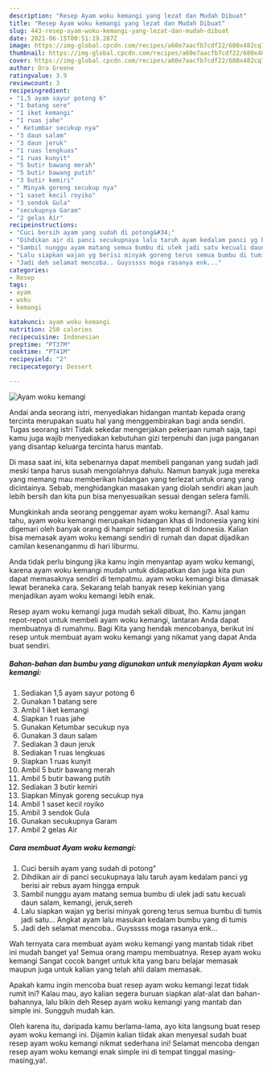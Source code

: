 ```yaml
---
description: "Resep Ayam woku kemangi yang lezat dan Mudah Dibuat"
title: "Resep Ayam woku kemangi yang lezat dan Mudah Dibuat"
slug: 443-resep-ayam-woku-kemangi-yang-lezat-dan-mudah-dibuat
date: 2021-06-15T00:51:19.287Z
image: https://img-global.cpcdn.com/recipes/a60e7aacfb7cdf22/680x482cq70/ayam-woku-kemangi-foto-resep-utama.jpg
thumbnail: https://img-global.cpcdn.com/recipes/a60e7aacfb7cdf22/680x482cq70/ayam-woku-kemangi-foto-resep-utama.jpg
cover: https://img-global.cpcdn.com/recipes/a60e7aacfb7cdf22/680x482cq70/ayam-woku-kemangi-foto-resep-utama.jpg
author: Ora Greene
ratingvalue: 3.9
reviewcount: 3
recipeingredient:
- "1,5 ayam sayur potong 6"
- "1 batang sere"
- "1 iket kemangi"
- "1 ruas jahe"
- " Ketumbar secukup nya"
- "3 daun salam"
- "3 daun jeruk"
- "1 ruas lengkuas"
- "1 ruas kunyit"
- "5 butir bawang merah"
- "5 butir bawang putih"
- "3 butir kemiri"
- " Minyak goreng secukup nya"
- "1 saset kecil royiko"
- "3 sendok Gula"
- "secukupnya Garam"
- "2 gelas Air"
recipeinstructions:
- "Cuci bersih ayam yang sudah di potong&#34;"
- "Dihdikan air di panci secukupnaya lalu taruh ayam kedalam panci yg berisi air rebus ayam hingga empuk"
- "Sambil nunggu ayam matang semua bumbu di ulek jadi satu kecuali daun salam, kemangi, jeruk,sereh"
- "Lalu siapkan wajan yg berisi minyak goreng terus semua bumbu di tumis jadi satu... Angkat ayam lalu masukan kedalam bumbu yang di tumis"
- "Jadi deh selamat mencoba.. Guysssss moga rasanya enk..."
categories:
- Resep
tags:
- ayam
- woku
- kemangi

katakunci: ayam woku kemangi 
nutrition: 250 calories
recipecuisine: Indonesian
preptime: "PT37M"
cooktime: "PT41M"
recipeyield: "2"
recipecategory: Dessert

---
```



![Ayam woku kemangi](https://img-global.cpcdn.com/recipes/a60e7aacfb7cdf22/680x482cq70/ayam-woku-kemangi-foto-resep-utama.jpg)

Andai anda seorang istri, menyediakan hidangan mantab kepada orang tercinta merupakan suatu hal yang menggembirakan bagi anda sendiri. Tugas seorang istri Tidak sekedar mengerjakan pekerjaan rumah saja, tapi kamu juga wajib menyediakan kebutuhan gizi terpenuhi dan juga panganan yang disantap keluarga tercinta harus mantab.

Di masa  saat ini, kita sebenarnya dapat membeli panganan yang sudah jadi meski tanpa harus susah mengolahnya dahulu. Namun banyak juga mereka yang memang mau memberikan hidangan yang terlezat untuk orang yang dicintainya. Sebab, menghidangkan masakan yang diolah sendiri akan jauh lebih bersih dan kita pun bisa menyesuaikan sesuai dengan selera famili. 



Mungkinkah anda seorang penggemar ayam woku kemangi?. Asal kamu tahu, ayam woku kemangi merupakan hidangan khas di Indonesia yang kini digemari oleh banyak orang di hampir setiap tempat di Indonesia. Kalian bisa memasak ayam woku kemangi sendiri di rumah dan dapat dijadikan camilan kesenanganmu di hari liburmu.

Anda tidak perlu bingung jika kamu ingin menyantap ayam woku kemangi, karena ayam woku kemangi mudah untuk didapatkan dan juga kita pun dapat memasaknya sendiri di tempatmu. ayam woku kemangi bisa dimasak lewat beraneka cara. Sekarang telah banyak resep kekinian yang menjadikan ayam woku kemangi lebih enak.

Resep ayam woku kemangi juga mudah sekali dibuat, lho. Kamu jangan repot-repot untuk membeli ayam woku kemangi, lantaran Anda dapat membuatnya di rumahmu. Bagi Kita yang hendak mencobanya, berikut ini resep untuk membuat ayam woku kemangi yang nikamat yang dapat Anda buat sendiri.

<!--inarticleads1-->

##### Bahan-bahan dan bumbu yang digunakan untuk menyiapkan Ayam woku kemangi:

1. Sediakan 1,5 ayam sayur potong 6
1. Gunakan 1 batang sere
1. Ambil 1 iket kemangi
1. Siapkan 1 ruas jahe
1. Gunakan  Ketumbar secukup nya
1. Gunakan 3 daun salam
1. Sediakan 3 daun jeruk
1. Sediakan 1 ruas lengkuas
1. Siapkan 1 ruas kunyit
1. Ambil 5 butir bawang merah
1. Ambil 5 butir bawang putih
1. Sediakan 3 butir kemiri
1. Siapkan  Minyak goreng secukup nya
1. Ambil 1 saset kecil royiko
1. Ambil 3 sendok Gula
1. Gunakan secukupnya Garam
1. Ambil 2 gelas Air




<!--inarticleads2-->

##### Cara membuat Ayam woku kemangi:

1. Cuci bersih ayam yang sudah di potong&#34;
1. Dihdikan air di panci secukupnaya lalu taruh ayam kedalam panci yg berisi air rebus ayam hingga empuk
1. Sambil nunggu ayam matang semua bumbu di ulek jadi satu kecuali daun salam, kemangi, jeruk,sereh
1. Lalu siapkan wajan yg berisi minyak goreng terus semua bumbu di tumis jadi satu... Angkat ayam lalu masukan kedalam bumbu yang di tumis
1. Jadi deh selamat mencoba.. Guysssss moga rasanya enk...




Wah ternyata cara membuat ayam woku kemangi yang mantab tidak ribet ini mudah banget ya! Semua orang mampu membuatnya. Resep ayam woku kemangi Sangat cocok banget untuk kita yang baru belajar memasak maupun juga untuk kalian yang telah ahli dalam memasak.

Apakah kamu ingin mencoba buat resep ayam woku kemangi lezat tidak rumit ini? Kalau mau, ayo kalian segera buruan siapkan alat-alat dan bahan-bahannya, lalu bikin deh Resep ayam woku kemangi yang mantab dan simple ini. Sungguh mudah kan. 

Oleh karena itu, daripada kamu berlama-lama, ayo kita langsung buat resep ayam woku kemangi ini. Dijamin kalian tiidak akan menyesal sudah buat resep ayam woku kemangi nikmat sederhana ini! Selamat mencoba dengan resep ayam woku kemangi enak simple ini di tempat tinggal masing-masing,ya!.

